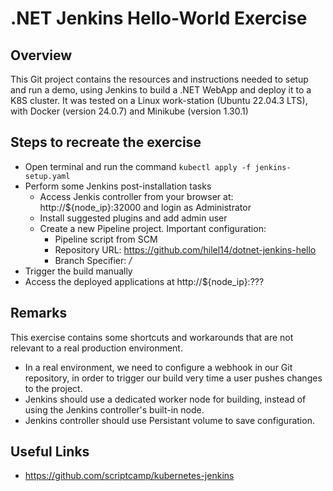 # .NET Jenkins Hello-World Exercise

## Overview

This Git project contains the resources and instructions needed to setup and run a demo, using Jenkins to build a .NET WebApp and deploy it to a K8S cluster. It was tested on a Linux work-station (Ubuntu 22.04.3 LTS), with Docker (version 24.0.7) and Minikube (version 1.30.1)

## Steps to recreate the exercise

* Open terminal and run the command `kubectl apply -f jenkins-setup.yaml`
* Perform some Jenkins post-installation tasks
  * Access Jenkis controller from your browser at: http://${node_ip}:32000 and login as Administrator
  * Install suggested plugins and add admin user
  * Create a new Pipeline project. Important configuration:
    * Pipeline script from SCM
    * Repository URL: https://github.com/hilel14/dotnet-jenkins-hello
    * Branch Specifier: */*
* Trigger the build manually
* Access the deployed applications at http://${node_ip}:???

## Remarks

This exercise contains some shortcuts and workarounds that are not relevant to a real production environment.

* In a real environment, we need to configure a webhook in our Git repository, in order to trigger our build very time a user pushes changes to the project.
* Jenkins should use a dedicated worker node for building, instead of using the Jenkins controller's built-in node.
* Jenkins controller should use Persistant volume to save configuration.

## Useful Links

* https://github.com/scriptcamp/kubernetes-jenkins
